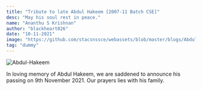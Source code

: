 ```yaml
---
title: "Tribute to late Abdul Hakeem [2007-11 Batch CSE]"
desc: "May his soul rest in peace."
name: "Ananthu S Krishnan"
author: "blackheart026"
date: "10-11-2021"
image: "https://github.com/stacsnssce/webassets/blob/master/blogs/Abdul-Hakeem.jpg?raw=true"
tag: "dummy"
---
```

![Abdul-Hakeem](https://github.com/stacsnssce/webassets/blob/master/blogs/Abdul-Hakeem.jpg?raw=true)

In loving memory of Abdul Hakeem, we are saddened to announce his passing on 9th November 2021. Our prayers lies with his family.
